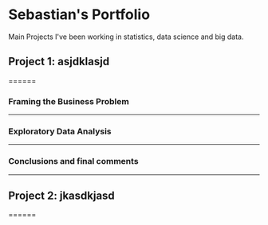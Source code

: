 # Sebastian's Portfolio
Main Projects I've been working in statistics, data science and big data.

## Project 1: asjdklasjd
======

### Framing the Business Problem
------

### Exploratory Data Analysis
------


### Conclusions and final comments
------

## Project 2: jkasdkjasd
======





